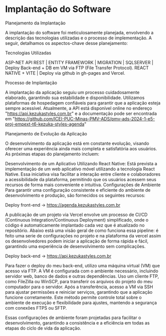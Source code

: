 # Implantação do Software

 Planejamento da Implantação 

A implantação do software foi meticulosamente planejada, envolvendo a descrição das tecnologias utilizadas e o processo de implementação. A seguir, detalhamos os aspectos-chave desse planejamento:

 Tecnologias Utilizadas

ASP-NET API REST | ENTITY FRAMEWORK | MIGRATION | SQLSERVER | Deploy Back-end + DB em VM via FTP (File Transfer Protocol).
REACT NATIVE + VITE | Deploy via github in gh-pages and Vercel.

 Processo de Implantação

 A implantação da aplicação seguiu um processo cuidadosamente elaborado, garantindo sua estabilidade e disponibilidade. Utilizamos plataformas de hospedagem confiáveis para garantir que a aplicação esteja sempre acessível. Atualmente, a API está disponível online no endereço "https://api.kezukastyles.com.br" e a documentação pode ser encontrada em "https://github.com/ICEI-PUC-Minas-PMV-ADS/pmv-ads-2024-1-e5-proj-empext-t6-kezuka-styles-agenda"

 Planejamento de Evolução da Aplicação

 O desenvolvimento da aplicação está em constante evolução, visando oferecer uma experiência ainda mais completa e satisfatória aos usuários. As próximas etapas do planejamento incluem:

Desenvolvimento de um Aplicativo Utilizando React Native: Está prevista a implementação de um web aplicativo móvel utilizando a tecnologia React Native. Essa iniciativa visa facilitar a interação entre cliente e colaboradores a acessibilidade da plataforma, permitindo que os usuários acessem seus recursos de forma mais conveniente e intuitiva.
Configurações de Ambiente
Para garantir uma configuração consistente e eficiente do ambiente de desenvolvimento e produção, são fornecidos os seguintes recursos:

 Deploy front-end -> https://agenda.kezukastyles.com.br

 A publicação de um projeto via Vercel envolve um processo de CI/CD (Continuous Integration/Continuous Deployment) simplificado, onde o código é automaticamente implantado cada vez que é atualizado no repositório. Abaixo está uma visão geral de como funciona essa pipeline: é feito uma serie de configurações no projeto e na plataforma da vercel assim os desenvolvedores podem iniciar a aplicação de forma rápida e fácil, garantindo uma experiência de desenvolvimento sem complicações.

 Deploy back-end -> https://api.kezukastyles.com.br

 Para fazer o deploy do meu back-end, utilizo uma máquina virtual (VM) que acesso via FTP. A VM é configurada com o ambiente necessário, incluindo servidor web, banco de dados e outras dependências. Uso um cliente FTP, como FileZilla ou WinSCP, para transferir os arquivos do projeto do meu computador para o servidor. Após a transferência, acesso a VM via SSH para ajustar permissões e reiniciar serviços, garantindo que a aplicação funcione corretamente. Este método permite controle total sobre o ambiente de execução e flexibilidade para ajustes, mantendo a segurança com conexões FTPS ou SFTP.

Essas configurações de ambiente foram projetadas para facilitar o desenvolvimento, garantindo a consistência e a eficiência em todas as etapas do ciclo de vida da aplicação.
